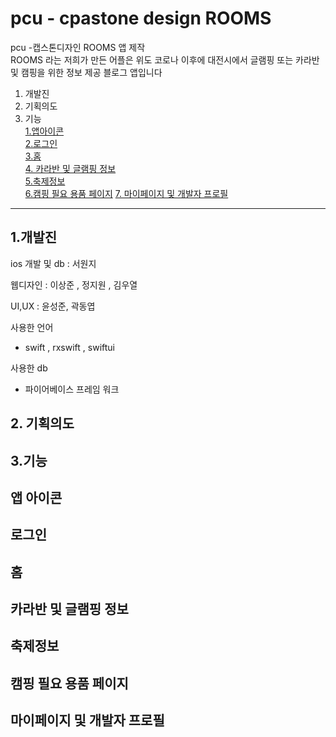 # pcu - cpastone design ROOMS
pcu -캡스톤디자인  ROOMS 앱  제작    
ROOMS 라는 저희가 만든 어플은 위도 코로나 이후에 대전시에서  글램핑 또는 카라반 및  캠핑을 위한 정보 제공  블로그 앱입니다






1. 개발진
2. 기획의도   
3. 기능    
   [1.앱아이콘](#앱-아이콘)    
   [2.로그인](#로그인)    
	 [3.홈](#홈)   
   [4. 카라반 및 글램핑 정보](#카라반-및-글램핑-정보)     
   [5.축제정보](#축제정보)   
   [6.캠핑 필요 용품 페이지](#캠핑-필요-용품-페이지)
   [7. 마이페이지 및 개발자 프로필](#마이페이지-및-개발자-프로필)
     
   
  
-------------------------------------------------------------------------------------------------------------------------------------------------------------------
## 1.개발진 
ios 개발 및 db : 서원지   

웹디자인 : 이상준 , 정지원 , 김우열    

UI,UX :  윤성준, 곽동엽


사용한 언어    
  - swift , rxswift , swiftui 

사용한 db    
- 파이어베이스 프레임 워크   


## 2. 기획의도


## 3.기능

##  앱 아이콘   

##  로그인   

## 홈

##  카라반 및 글램핑 정보   

## 축제정보   

##  캠핑 필요 용품 페이지

##   마이페이지 및 개발자 프로필
  



